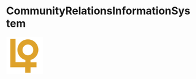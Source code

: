 # CommunityRelationsInformationSystem
<img src="communityRelationsFE/src/assets/images/logo1.png" alt="Logo" width="100"/>


